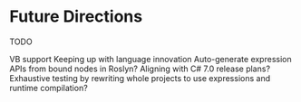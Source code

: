 # Future Directions

TODO

VB support
Keeping up with language innovation
Auto-generate expression APIs from bound nodes in Roslyn?
Aligning with C# 7.0 release plans?
Exhaustive testing by rewriting whole projects to use expressions and runtime compilation?